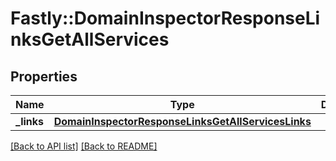 # Fastly::DomainInspectorResponseLinksGetAllServices

## Properties

| Name | Type | Description | Notes |
| ---- | ---- | ----------- | ----- |
| **_links** | [**DomainInspectorResponseLinksGetAllServicesLinks**](DomainInspectorResponseLinksGetAllServicesLinks.md) |  | [optional] |

[[Back to API list]](../../README.md#endpoints) [[Back to README]](../../README.md)

